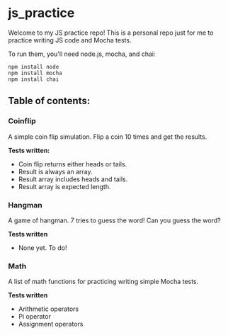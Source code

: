 # js_practice
Welcome to my JS practice repo!
This is a personal repo just for me to practice writing JS code and Mocha tests.

To run them, you'll need node.js, mocha, and chai:
```
npm install node
npm install mocha
npm install chai
```

## Table of contents:

### Coinflip
A simple coin flip simulation. Flip a coin 10 times and get the results.

**Tests written:**
- Coin flip returns either heads or tails.
- Result is always an array.
- Result array includes heads and tails.
- Result array is expected length.

### Hangman
A game of hangman. 7 tries to guess the word! Can you guess the word?

**Tests written**
- None yet. To do!

### Math
A list of math functions for practicing writing simple Mocha tests.

**Tests written**
- Arithmetic operators
- Pi operator
- Assignment operators
